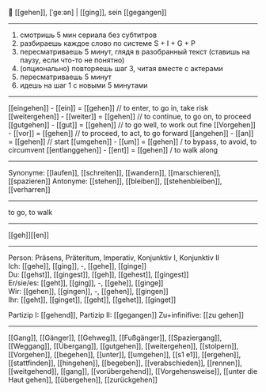 🚶 [[gehen]], [ˈɡeːən] | [[ging]], sein [[gegangen]]

---
1) смотришь 5 мин сериала без субтитров 
2) разбираешь каждое слово по системе S + I + G + P
3) пересматриваешь 5 минут, глядя в разобранный текст (ставишь на паузу, если что-то не понятно)
4) (опционально) повторяешь шаг 3, читая вместе с актерами
5) пересматриваешь 5 минут
6) идешь на шаг 1 с новыми 5 минутами
---
[[eingehen]] - [[ein]] = [[gehen]]              // to enter, to go in, take risk
[[weitergehen]] - [[weiter]] = [[gehen]]   // to continue, to go on, to proceed
[[gutgehen]] - [[gut]] = [[gehen]]             // to go well, to work out fine
[[Vorgehen]] - [[vor]] = [[gehen]]             // to proceed, to act, to go forward
[[angehen]] - [[an]] = [[gehen]]                // start
[[umgehen]] - [[um]] = [[gehen]] / to bypass, to avoid, to circumvent
[[entlanggehen]] - [[ent]] = [[gehen]] / to walk along


---
Synonyme: [[laufen]], [[schreiten]], [[wandern]], [[marschieren]], [[spazieren]]
Antonyme: [[stehen]], [[bleiben]], [[stehenbleiben]], [[verharren]]

---
to go, to walk

---
[[geh]][[en]]
   

---

Person: Präsens, Präteritum, Imperativ, Konjunktiv I, Konjunktiv II  
Ich: [[gehe]], [[ging]], -, [[gehe]], [[ginge]]  
Du: [[gehst]], [[gingest]], [[geh]], [[gehest]], [[gingest]]  
Er/sie/es: [[geht]], [[ging]], -, [[gehe]], [[ginge]]  
Wir: [[gehen]], [[gingen]], -, [[gehen]], [[gingen]]  
Ihr: [[geht]], [[ginget]], [[geht]], [[gehet]], [[ginget]]  

Partizip I: [[gehend]], 
Partizip II: [[gegangen]]
Zu+infinifive: [[zu gehen]]

---
[[Gang]], [[Gänger]], [[Gehweg]], [[Fußgänger]], [[Spaziergang]], [[Weggang]], [[Übergang]], [[gutgehen]], [[weitergehen]], [[stolpern]], [[Vorgehen]], [[begehen]], [[unter]], [[umgehen]], [[s1 e1]], [[ergehen]], [[stattfinden]], [[hingehen]], [[begeben]], [[verabschieden]], [[rennen]], [[weitgehend]], [[gang]], [[vorübergehend]], [[Vorgehensweise]], [[unter die Haut gehen]], [[übergehen]], [[zurückgehen]]